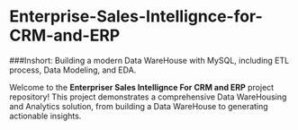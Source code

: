 # Enterprise-Sales-Intellignce-for-CRM-and-ERP
###Inshort: Building a modern Data WareHouse with MySQL, including ETL process, Data Modeling, and EDA.

Welcome to the **Enterpriser Sales Intellignce For CRM and ERP** project repository!
This project demonstrates a comprehensive Data WareHousing and Analytics solution, from building a Data WareHouse to generating actionable insights.
